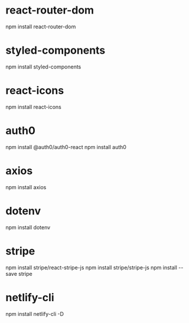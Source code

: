 # react-router-dom 
npm install react-router-dom
# styled-components 
npm install styled-components
# react-icons 
npm install react-icons
# auth0
npm install @auth0/auth0-react
npm install auth0
# axios 
npm install axios 
# dotenv
npm install dotenv 
# stripe 
npm install stripe/react-stripe-js 
npm install stripe/stripe-js 
npm install --save stripe

# netlify-cli
npm install netlify-cli -D